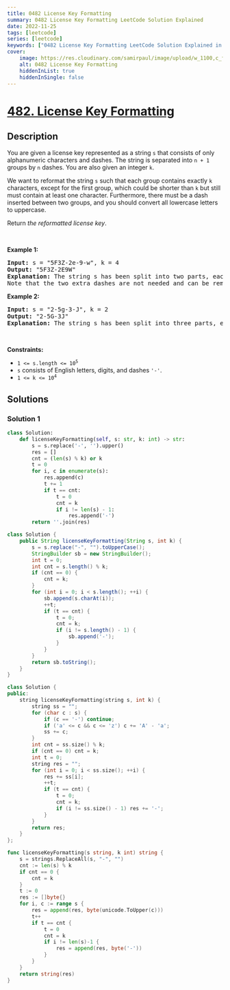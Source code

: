 ```yaml
---
title: 0482 License Key Formatting
summary: 0482 License Key Formatting LeetCode Solution Explained
date: 2022-11-25
tags: [leetcode]
series: [leetcode]
keywords: ["0482 License Key Formatting LeetCode Solution Explained in all languages", "0482 License Key Formatting", "LeetCode", "leetcode solution in Python3 C++ Java Go PHP Ruby Swift TypeScript Rust C# JavaScript C", "GeeksforGeeks", "InterviewBit", "Coding Ninjas", "HackerRank", "HackerEarth", "CodeChef", "TopCoder", "AlgoExpert", "freeCodeCamp", "Codeforces", "GitHub", "AtCoder", "Samir Paul"]
cover:
    image: https://res.cloudinary.com/samirpaul/image/upload/w_1100,c_fit,co_rgb:FFFFFF,l_text:Arial_75_bold:0482 License Key Formatting - Solution Explained/problem-solving.webp
    alt: 0482 License Key Formatting
    hiddenInList: true
    hiddenInSingle: false
---
```



# [482. License Key Formatting](https://leetcode.com/problems/license-key-formatting)


## Description

<p>You are given a license key represented as a string <code>s</code> that consists of only alphanumeric characters and dashes. The string is separated into <code>n + 1</code> groups by <code>n</code> dashes. You are also given an integer <code>k</code>.</p>

<p>We want to reformat the string <code>s</code> such that each group contains exactly <code>k</code> characters, except for the first group, which could be shorter than <code>k</code> but still must contain at least one character. Furthermore, there must be a dash inserted between two groups, and you should convert all lowercase letters to uppercase.</p>

<p>Return <em>the reformatted license key</em>.</p>

<p>&nbsp;</p>
<p><strong class="example">Example 1:</strong></p>

<pre>
<strong>Input:</strong> s = &quot;5F3Z-2e-9-w&quot;, k = 4
<strong>Output:</strong> &quot;5F3Z-2E9W&quot;
<strong>Explanation:</strong> The string s has been split into two parts, each part has 4 characters.
Note that the two extra dashes are not needed and can be removed.
</pre>

<p><strong class="example">Example 2:</strong></p>

<pre>
<strong>Input:</strong> s = &quot;2-5g-3-J&quot;, k = 2
<strong>Output:</strong> &quot;2-5G-3J&quot;
<strong>Explanation:</strong> The string s has been split into three parts, each part has 2 characters except the first part as it could be shorter as mentioned above.
</pre>

<p>&nbsp;</p>
<p><strong>Constraints:</strong></p>

<ul>
	<li><code>1 &lt;= s.length &lt;= 10<sup>5</sup></code></li>
	<li><code>s</code> consists of English letters, digits, and dashes <code>&#39;-&#39;</code>.</li>
	<li><code>1 &lt;= k &lt;= 10<sup>4</sup></code></li>
</ul>

## Solutions

### Solution 1

<!-- tabs:start -->

```python
class Solution:
    def licenseKeyFormatting(self, s: str, k: int) -> str:
        s = s.replace('-', '').upper()
        res = []
        cnt = (len(s) % k) or k
        t = 0
        for i, c in enumerate(s):
            res.append(c)
            t += 1
            if t == cnt:
                t = 0
                cnt = k
                if i != len(s) - 1:
                    res.append('-')
        return ''.join(res)
```

```java
class Solution {
    public String licenseKeyFormatting(String s, int k) {
        s = s.replace("-", "").toUpperCase();
        StringBuilder sb = new StringBuilder();
        int t = 0;
        int cnt = s.length() % k;
        if (cnt == 0) {
            cnt = k;
        }
        for (int i = 0; i < s.length(); ++i) {
            sb.append(s.charAt(i));
            ++t;
            if (t == cnt) {
                t = 0;
                cnt = k;
                if (i != s.length() - 1) {
                    sb.append('-');
                }
            }
        }
        return sb.toString();
    }
}
```

```cpp
class Solution {
public:
    string licenseKeyFormatting(string s, int k) {
        string ss = "";
        for (char c : s) {
            if (c == '-') continue;
            if ('a' <= c && c <= 'z') c += 'A' - 'a';
            ss += c;
        }
        int cnt = ss.size() % k;
        if (cnt == 0) cnt = k;
        int t = 0;
        string res = "";
        for (int i = 0; i < ss.size(); ++i) {
            res += ss[i];
            ++t;
            if (t == cnt) {
                t = 0;
                cnt = k;
                if (i != ss.size() - 1) res += '-';
            }
        }
        return res;
    }
};
```

```go
func licenseKeyFormatting(s string, k int) string {
	s = strings.ReplaceAll(s, "-", "")
	cnt := len(s) % k
	if cnt == 0 {
		cnt = k
	}
	t := 0
	res := []byte{}
	for i, c := range s {
		res = append(res, byte(unicode.ToUpper(c)))
		t++
		if t == cnt {
			t = 0
			cnt = k
			if i != len(s)-1 {
				res = append(res, byte('-'))
			}
		}
	}
	return string(res)
}
```

<!-- tabs:end -->

<!-- end -->
